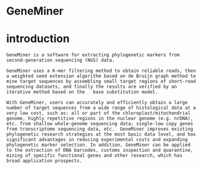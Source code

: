 # GeneMiner
# introduction
 	GeneMiner is a software for extracting phylogenetic markers from second-generation sequencing (NGS) data.

 	GeneMiner uses a K-mer filtering method to obtain reliable reads, then a weighted seed extension algorithm based on de Bruijn graph method to mine target sequences by assembling small target regions of short-read sequencing datasets, and finally the results are verified by an iterative method based on the   base substitution model.

 	With GeneMiner, users can accurately and efficiently obtain a large number of target sequences from a wide range of histological data at a very low cost, such as: all or part of the chloroplast/mitochondrial genome, highly repetitive regions in the nuclear genome (e.g. nrDNA), etc. from shallow whole-genome sequencing data; single-low copy genes from transcriptome sequencing data, etc.  GeneMiner improves existing phylogenetic research strategies at the most basic data level, and has significant advantages in reducing experimental costs and expanding phylogenetic marker selection. In addition, GeneMiner can be applied to the extraction of DNA barcodes, customs inspection and quarantine, mining of specific functional genes and other research, which has broad application prospects.
